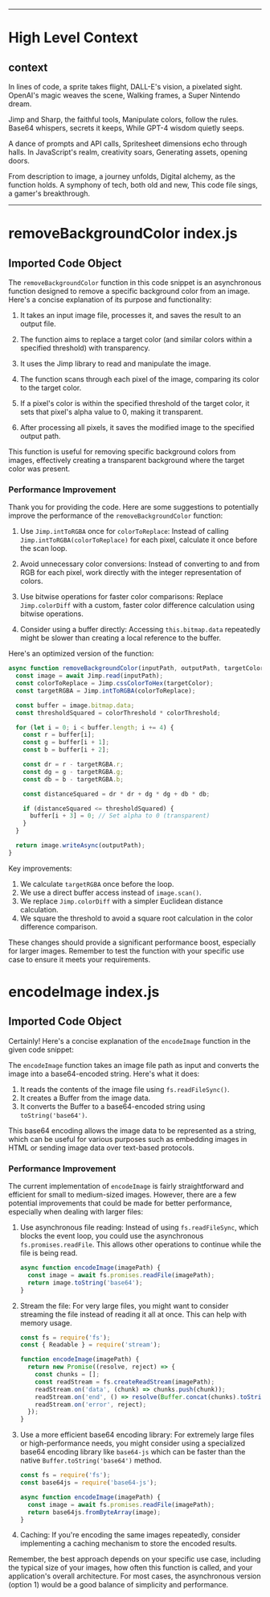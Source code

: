 

  ---
# High Level Context
## context
In lines of code, a sprite takes flight,
DALL-E's vision, a pixelated sight.
OpenAI's magic weaves the scene,
Walking frames, a Super Nintendo dream.

Jimp and Sharp, the faithful tools,
Manipulate colors, follow the rules.
Base64 whispers, secrets it keeps,
While GPT-4 wisdom quietly seeps.

A dance of prompts and API calls,
Spritesheet dimensions echo through halls.
In JavaScript's realm, creativity soars,
Generating assets, opening doors.

From description to image, a journey unfolds,
Digital alchemy, as the function holds.
A symphony of tech, both old and new,
This code file sings, a gamer's breakthrough.


---
# removeBackgroundColor index.js
## Imported Code Object
The `removeBackgroundColor` function in this code snippet is an asynchronous function designed to remove a specific background color from an image. Here's a concise explanation of its purpose and functionality:

1. It takes an input image file, processes it, and saves the result to an output file.

2. The function aims to replace a target color (and similar colors within a specified threshold) with transparency.

3. It uses the Jimp library to read and manipulate the image.

4. The function scans through each pixel of the image, comparing its color to the target color.

5. If a pixel's color is within the specified threshold of the target color, it sets that pixel's alpha value to 0, making it transparent.

6. After processing all pixels, it saves the modified image to the specified output path.

This function is useful for removing specific background colors from images, effectively creating a transparent background where the target color was present.

### Performance Improvement

Thank you for providing the code. Here are some suggestions to potentially improve the performance of the `removeBackgroundColor` function:

1. Use `Jimp.intToRGBA` once for `colorToReplace`:
   Instead of calling `Jimp.intToRGBA(colorToReplace)` for each pixel, calculate it once before the scan loop.

2. Avoid unnecessary color conversions:
   Instead of converting to and from RGB for each pixel, work directly with the integer representation of colors.

3. Use bitwise operations for faster color comparisons:
   Replace `Jimp.colorDiff` with a custom, faster color difference calculation using bitwise operations.

4. Consider using a buffer directly:
   Accessing `this.bitmap.data` repeatedly might be slower than creating a local reference to the buffer.

Here's an optimized version of the function:

```javascript
async function removeBackgroundColor(inputPath, outputPath, targetColor, colorThreshold = 0, options = {}) {
  const image = await Jimp.read(inputPath);
  const colorToReplace = Jimp.cssColorToHex(targetColor);
  const targetRGBA = Jimp.intToRGBA(colorToReplace);

  const buffer = image.bitmap.data;
  const thresholdSquared = colorThreshold * colorThreshold;

  for (let i = 0; i < buffer.length; i += 4) {
    const r = buffer[i];
    const g = buffer[i + 1];
    const b = buffer[i + 2];

    const dr = r - targetRGBA.r;
    const dg = g - targetRGBA.g;
    const db = b - targetRGBA.b;

    const distanceSquared = dr * dr + dg * dg + db * db;

    if (distanceSquared <= thresholdSquared) {
      buffer[i + 3] = 0; // Set alpha to 0 (transparent)
    }
  }

  return image.writeAsync(outputPath);
}
```

Key improvements:

1. We calculate `targetRGBA` once before the loop.
2. We use a direct buffer access instead of `image.scan()`.
3. We replace `Jimp.colorDiff` with a simpler Euclidean distance calculation.
4. We square the threshold to avoid a square root calculation in the color difference comparison.

These changes should provide a significant performance boost, especially for larger images. Remember to test the function with your specific use case to ensure it meets your requirements.

# encodeImage index.js
## Imported Code Object
Certainly! Here's a concise explanation of the `encodeImage` function in the given code snippet:

The `encodeImage` function takes an image file path as input and converts the image into a base64-encoded string. Here's what it does:

1. It reads the contents of the image file using `fs.readFileSync()`.
2. It creates a Buffer from the image data.
3. It converts the Buffer to a base64-encoded string using `toString('base64')`.

This base64 encoding allows the image data to be represented as a string, which can be useful for various purposes such as embedding images in HTML or sending image data over text-based protocols.

### Performance Improvement

The current implementation of `encodeImage` is fairly straightforward and efficient for small to medium-sized images. However, there are a few potential improvements that could be made for better performance, especially when dealing with larger files:

1. Use asynchronous file reading:
   Instead of using `fs.readFileSync`, which blocks the event loop, you could use the asynchronous `fs.promises.readFile`. This allows other operations to continue while the file is being read.

   ```javascript
   async function encodeImage(imagePath) {
     const image = await fs.promises.readFile(imagePath);
     return image.toString('base64');
   }
   ```

2. Stream the file:
   For very large files, you might want to consider streaming the file instead of reading it all at once. This can help with memory usage.

   ```javascript
   const fs = require('fs');
   const { Readable } = require('stream');

   function encodeImage(imagePath) {
     return new Promise((resolve, reject) => {
       const chunks = [];
       const readStream = fs.createReadStream(imagePath);
       readStream.on('data', (chunk) => chunks.push(chunk));
       readStream.on('end', () => resolve(Buffer.concat(chunks).toString('base64')));
       readStream.on('error', reject);
     });
   }
   ```

3. Use a more efficient base64 encoding library:
   For extremely large files or high-performance needs, you might consider using a specialized base64 encoding library like `base64-js` which can be faster than the native `Buffer.toString('base64')` method.

   ```javascript
   const fs = require('fs');
   const base64js = require('base64-js');

   async function encodeImage(imagePath) {
     const image = await fs.promises.readFile(imagePath);
     return base64js.fromByteArray(image);
   }
   ```

4. Caching:
   If you're encoding the same images repeatedly, consider implementing a caching mechanism to store the encoded results.

Remember, the best approach depends on your specific use case, including the typical size of your images, how often this function is called, and your application's overall architecture. For most cases, the asynchronous version (option 1) would be a good balance of simplicity and performance.

  